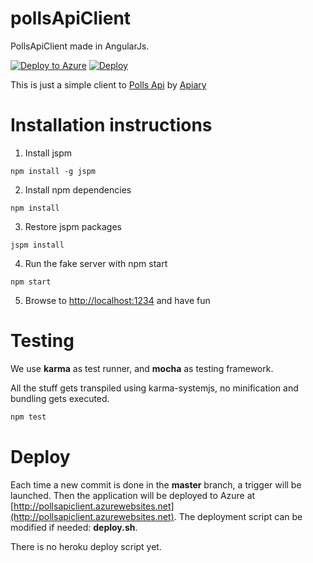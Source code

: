 # pollsApiClient
PollsApiClient made in AngularJs.

[![Deploy to Azure](http://azuredeploy.net/deploybutton.png)](https://azuredeploy.net/)
[![Deploy](https://www.herokucdn.com/deploy/button.png)](https://heroku.com/deploy)

This is just a simple client to [Polls Api](http://docs.pollsapi.apiary.io) by [Apiary](http://www.apiary.io)

# Installation instructions

1. Install jspm

  ```npm install -g jspm```

2. Install npm dependencies

  ```npm install```

3. Restore jspm packages

  ```jspm install```

4. Run the fake server with npm start

  ```npm start```

5. Browse to [http://localhost:1234](http://localhost:1234) and have fun

# Testing

We use **karma** as test runner, and **mocha** as testing framework.

All the stuff gets transpiled using karma-systemjs, no minification and bundling gets executed.

```bash
npm test
```

# Deploy

Each time a new commit is done in the **master** branch, a trigger will be launched. Then the application will be deployed to Azure at [http://pollsapiclient.azurewebsites.net](http://pollsapiclient.azurewebsites.net). The deployment script can be modified if needed: **deploy.sh**.

There is no heroku deploy script yet.
